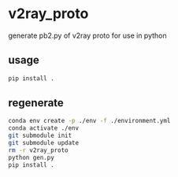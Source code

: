 # v2ray_proto

generate pb2.py of v2ray proto for use in python

## usage

```sh
pip install .
```

## regenerate

```sh
conda env create -p ./env -f ./environment.yml
conda activate ./env
git submodule init
git submodule update
rm -r v2ray_proto
python gen.py
pip install .
```
